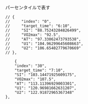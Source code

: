 パーセンタイルで表す

    // {
    //     "index": "0",
    //     "target_time": "6:10",
    //     "SI": "88.75243284826499",
    //     "VO2max": "92.5",
    //     "AT": "97.33062473793538",
    //     "U1": "104.96299645608663",
    //     "U2": "106.65402779670669"
    // },

        {
        "index": "30",
        "target_time": "7:10",
        "SI": "103.14471925609175",
        "VO2max": "107.5",
        "AT": "113.11396929003301",
        "U1": "120.96981662631207",
        "U2": "122.91872965367348"
    },
